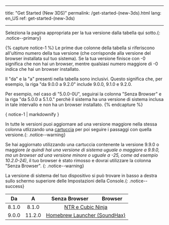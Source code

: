 * * *

title: "Get Started (New 3DS)" permalink: /get-started-(new-3ds).html lang: en_US ref: get-started-(new-3ds)

* * *

Seleziona la pagina appropriata per la tua versione dalla tabella qui sotto.{: .notice--primary}

{% capture notice-1 %} Le prime due colonne della tabella si riferiscono all'ultimo numero della tua versione (che corrisponde alla versione del browser installata sul tuo sistema). Se la tua versione finisce con -0 significa che non hai un browser, mentre qualsiasi numero maggiore di -0 indica che hai un browser installato.

Il "da" e la "a" presenti nella tabella sono inclusivi. Questo significa che, per esempio, la riga "da 9.0.0 a 9.2.0" include 9.0.0, 9.1.0 e 9.2.0.

Per esempio, nel caso di "5.0.0-0U", seguirai la colonna "Senza Browser" e la riga "da 5.0.0 a 5.1.0." perchè il sistema ha una versione di sistema inclusa in tale intervallo e non ha un browser installato. {% endcapture %}

<div class="notice--info">{ notice-1 | markdownify }</div>

In tutte le versioni puoi aggiornare ad una versione maggiore nella stessa colonna utlizzando una [cartuccia](cart-update) per poi seguire i passaggi con quella versione.{: .notice--warning}

Se hai aggiornato utilizzando una cartuccia contenente la versione 9.9.0 o maggiore *(e quindi hai una versione di sistema uguale o maggiore a 9.9.0, ma un browser ad una versione minore o uguale a -25, come ad esempio 10.2.0-24)*, il tuo browser è stato rimosso e dovrai utilizzare la colonna "Senza Browser". {: .notice--warning}

La versione di sistema del tuo dispositivo si può trovare in basso a destra sullo schermo superiore delle Impostazioni della Console.{: .notice--success}

<table>
  <thead>
    <tr>
      <th style="text-align: center">Da</th>
      <th style="text-align: center">A</th>
      <th style="text-align: center">Senza Browser</th>
      <th style="text-align: center">Browser</th>
    </tr>
  </thead>
  <tbody>
    <tr>
      <td style="text-align: center">8.1.0</td>
      <td style="text-align: center">8.1.0</td>
      <td style="text-align: center" colspan="2"><a href="ntr-and-cubic-ninja">NTR e Cubic Ninja</a></td>
    </tr>
    <tr>
      <td style="text-align: center">9.0.0</td>
      <td style="text-align: center">11.2.0</td>
      <td style="text-align: center" colspan="2"><a href="homebrew-launcher-(soundhax)">Homebrew Launcher (SoundHax)</a></td>
    </tr>
  </tbody>
</table>